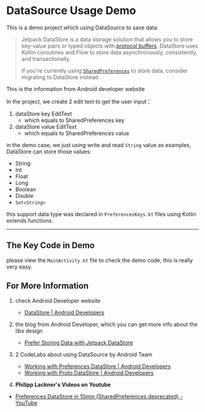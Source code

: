 # DataSource Usage Demo

This is a demo project which using DataSource to save data.

> Jetpack DataStore is a data storage solution that allows you to store key-value pairs or typed objects with [protocol buffers](https://developers.google.com/protocol-buffers). DataStore uses Kotlin coroutines and Flow to store data asynchronously, consistently, and transactionally.
>
> If you're currently using [`SharedPreferences`](https://developer.android.com/reference/kotlin/android/content/SharedPreferences) to store data, consider migrating to DataStore instead.

This is the information from Android developer website



In the project, we create 2 edit text to get the user input：

1. dataStore key EditText
    + which equals to SharedPreferences key
2. dataStore value EditText
    + which equals to SharedPreferences value

in the demo case, we just using write and read `String` value as examples, DataStore can store those values:

+ String
+ Int
+ Float
+ Long
+ Boolean
+ Double
+ `Set<String>`

this support data type was declared in `PreferencesKeys.kt` files using Kotlin extends functions.



---

## The Key Code in Demo

please view the  `MainActivity.kt` file to check the demo code, this is really very easy.



## For More Information

1. check Android Developer website
    + [DataStore  | Android Developers](https://developer.android.com/topic/libraries/architecture/datastore#synchronous)
2. the blog from Android Developer, which you can get more info about the libs design

    + [Prefer Storing Data with Jetpack DataStore](https://android-developers.googleblog.com/2020/09/prefer-storing-data-with-jetpack.html)
3. 2 CodeLabs about using DataSource by Android Team

    + [Working with Preferences DataStore  | Android Developers](https://developer.android.com/codelabs/android-preferences-datastore#0)
    + [Working with Proto DataStore  | Android Developers](https://developer.android.com/codelabs/android-proto-datastore#0)
4. **Philipp Lackner's Videos on Youtube**
+ [Preferences DataStore in 10min (SharedPreferences deprecated) - YouTube](https://www.youtube.com/watch?v=McnVx7l5awk)



